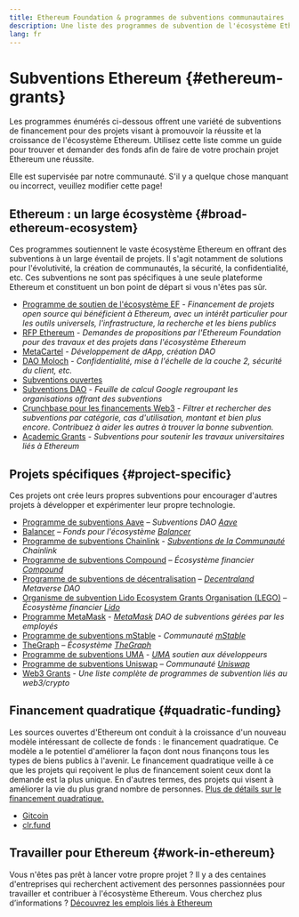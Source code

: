 ```yaml
---
title: Ethereum Foundation & programmes de subventions communautaires
description: Une liste des programmes de subvention de l'écosystème Ethereum.
lang: fr
---
```


# Subventions Ethereum {#ethereum-grants}

Les programmes énumérés ci-dessous offrent une variété de subventions de financement pour des projets visant à promouvoir la réussite et la croissance de l'écosystème Ethereum. Utilisez cette liste comme un guide pour trouver et demander des fonds afin de faire de votre prochain projet Ethereum une réussite.

Elle est supervisée par notre communauté. S'il y a quelque chose manquant ou incorrect, veuillez modifier cette page!

## Ethereum : un large écosystème {#broad-ethereum-ecosystem}

Ces programmes soutiennent le vaste écosystème Ethereum en offrant des subventions à un large éventail de projets. Il s'agit notamment de solutions pour l'évolutivité, la création de communautés, la sécurité, la confidentialité, etc. Ces subventions ne sont pas spécifiques à une seule plateforme Ethereum et constituent un bon point de départ si vous n'êtes pas sûr.

- [Programme de soutien de l'écosystème EF](https://esp.ethereum.foundation) - _Financement de projets open source qui bénéficient à Ethereum, avec un intérêt particulier pour les outils universels, l'infrastructure, la recherche et les biens publics_
- [RFP Ethereum](https://github.com/ethereum/requests-for-proposals) - _Demandes de propositions par l'Ethereum Foundation pour des travaux et des projets dans l'écosystème Ethereum_
- [MetaCartel](https://www.metacartel.org/grants/) - _Développement de dApp, création DAO_
- [DAO Moloch](https://www.molochdao.com/) - _Confidentialité, mise à l'échelle de la couche 2, sécurité du client, etc._
- [Subventions ouvertes](https://opengrants.com/explore)
- [Subventions DAO](https://docs.google.com/spreadsheets/d/1XHc-p_MHNRdjacc8uOEjtPoWL86olP4GyxAJOFO0zxY/edit#gid=0) - _Feuille de calcul Google regroupant les organisations offrant des subventions_
- [Crunchbase pour les financements Web3](https://www.cryptoneur.xyz/web3-grants) - _Filtrer et rechercher des subventions par catégorie, cas d'utilisation, montant et bien plus encore. Contribuez à aider les autres à trouver la bonne subvention._
- [Academic Grants](https://esp.ethereum.foundation/academic-grants) - _Subventions pour soutenir les travaux universitaires liés à Ethereum_

## Projets spécifiques {#project-specific}

Ces projets ont crée leurs propres subventions pour encourager d'autres projets à développer et expérimenter leur propre technologie.

- [Programme de subventions Aave](https://aavegrants.org/) – _Subventions DAO [Aave](https://aave.com/)_
- [Balancer](https://balancergrants.notion.site/Balancer-Community-Grants-23e562c5bc4347cd8304637bff0058e6) – _Fonds pour l'écosystème [Balancer](https://balancer.fi/)_
- [Programme de subventions Chainlink](https://chain.link/community/grants) - _[Subventions de la Communauté](https://chain.link/) Chainlink_
- [Programme de subventions Compound](https://compoundgrants.org/) – _Écosystème financier [Compound](https://compound.finance/)_
- [Programme de subventions de décentralisation](https://governance.decentraland.org/grants/) – _[Decentraland](https://decentraland.org/) Metaverse DAO_
- [Organisme de subvention Lido Ecosystem Grants Organisation (LEGO)](https://lego.lido.fi/) – _Écosystème financier [Lido](https://lido.fi/)_
- [Programme MetaMask](https://metamaskgrants.org/) - _[MetaMask](https://metamask.io/) DAO de subventions gérées par les employés_
- [Programme de subventions mStable](https://docs.mstable.org/advanced/grants-program) - _Communauté [mStable](https://mstable.org/)_
- [TheGraph](https://airtable.com/shrdfvnFvVch3IOVm) – _Écosystème [TheGraph](https://thegraph.com/)_
- [Programme de subventions UMA](https://grants.umaproject.org/) - _[UMA](https://umaproject.org/) soutien aux développeurs_
- [Programme de subventions Uniswap](https://www.unigrants.org/) – _Communauté [Uniswap](https://uniswap.org/)_
- [Web3 Grants](https://web3grants.net) - _Une liste complète de programmes de subvention liés au web3/crypto_

## Financement quadratique {#quadratic-funding}

Les sources ouvertes d'Ethereum ont conduit à la croissance d'un nouveau modèle intéressant de collecte de fonds : le financement quadratique. Ce modèle a le potentiel d'améliorer la façon dont nous finançons tous les types de biens publics à l'avenir. Le financement quadratique veille à ce que les projets qui reçoivent le plus de financement soient ceux dont la demande est la plus unique. En d'autres termes, des projets qui visent à améliorer la vie du plus grand nombre de personnes. [Plus de détails sur le financement quadratique.](/defi/#quadratic-funding)

- [Gitcoin](https://gitcoin.co/grants)
- [clr.fund](https://clr.fund/)

## Travailler pour Ethereum {#work-in-ethereum}

Vous n'êtes pas prêt à lancer votre propre projet ? Il y a des centaines d'entreprises qui recherchent activement des personnes passionnées pour travailler et contribuer à l'écosystème Ethereum. Vous cherchez plus d’informations ? [Découvrez les emplois liés à Ethereum](/community/get-involved/#ethereum-jobs)
